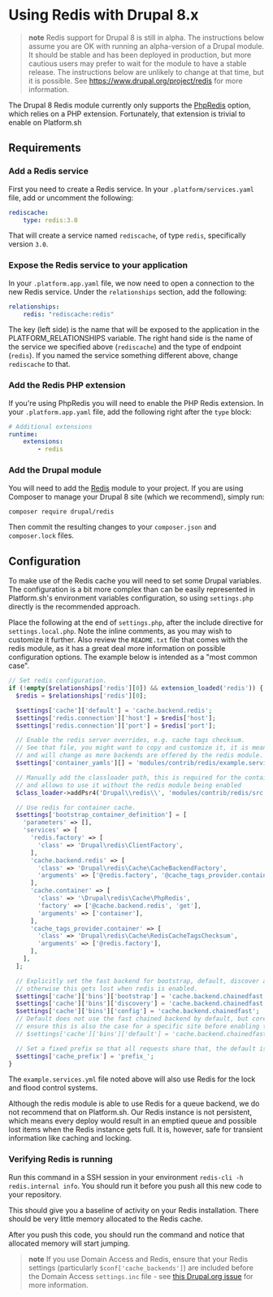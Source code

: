 # Using Redis with Drupal 8.x

> **note**
> Redis support for Drupal 8 is still in alpha. The instructions below assume
> you are OK with running an alpha-version of a Drupal module. It should be
> stable and has been deployed in production, but more cautious users may prefer
> to wait for the module to have a stable release. The instructions below are
> unlikely to change at that time, but it is possible. See https://www.drupal.org/project/redis 
> for more information.

The Drupal 8 Redis module currently only supports the [PhpRedis](https://github.com/nicolasff/phpredis)
option, which relies on a PHP extension. Fortunately, that extension is trivial to enable on
Platform.sh

## Requirements

### Add a Redis service

First you need to create a Redis service.  In your `.platform/services.yaml` file,
add or uncomment the following:

```yaml
rediscache:
    type: redis:3.0
```

That will create a service named `rediscache`, of type `redis`, specifically version `3.0`.

### Expose the Redis service to your application

In your `.platform.app.yaml` file, we now need to open a connection to the new 
Redis service.  Under the `relationships` section, add the following:

```yaml
relationships:
    redis: "rediscache:redis"
```

The key (left side) is the name that will be exposed to the application in the PLATFORM_RELATIONSHIPS
variable.  The right hand side is the name of the service we specified above (`rediscache`) and
the type of endpoint (`redis`).  If you named the service something different above, change `rediscache`
to that.

### Add the Redis PHP extension

If you're using PhpRedis you will need to enable the PHP Redis extension.  In your `.platform.app.yaml` file,
add the following right after the `type` block:

```yaml
# Additional extensions
runtime:
    extensions:
        - redis
```

### Add the Drupal module

You will need to add the [Redis](https://www.drupal.org/project/redis)
module to your project.  If you are using Composer to manage your Drupal 8 site
(which we recommend), simply run:

```bash
composer require drupal/redis
```

Then commit the resulting changes to your `composer.json` and `composer.lock` files.

## Configuration

To make use of the Redis cache you will need to set some Drupal variables. The
configuration is a bit more complex than can be easily represented in
Platform.sh's environment variables configuration, so using `settings.php` directly
is the recommended approach.

Place the following at the end of `settings.php`, after the include directive
for `settings.local.php`.  Note the inline comments, as you may wish to customize
it further.  Also review the `README.txt` file that comes with the redis module,
as it has a great deal more information on possible configuration options. The
example below is intended as a "most common case".

```php
// Set redis configuration.
if (!empty($relationships['redis'][0]) && extension_loaded('redis')) {
  $redis = $relationships['redis'][0];

  $settings['cache']['default'] = 'cache.backend.redis';
  $settings['redis.connection']['host'] = $redis['host'];
  $settings['redis.connection']['port'] = $redis['port'];

  // Enable the redis server overrides, e.g. cache tags checksum.
  // See that file, you might want to copy and customize it, it is meant as an example
  // and will change as more backends are offered by the redis module.
  $settings['container_yamls'][] = 'modules/contrib/redis/example.services.yml';

  // Manually add the classloader path, this is required for the container cache bin definition below
  // and allows to use it without the redis module being enabled
  $class_loader->addPsr4('Drupal\\redis\\', 'modules/contrib/redis/src');

  // Use redis for container cache.
  $settings['bootstrap_container_definition'] = [
    'parameters' => [],
    'services' => [
      'redis.factory' => [
        'class' => 'Drupal\redis\ClientFactory',
      ],
      'cache.backend.redis' => [
        'class' => 'Drupal\redis\Cache\CacheBackendFactory',
        'arguments' => ['@redis.factory', '@cache_tags_provider.container'],
      ],
      'cache.container' => [
        'class' => '\Drupal\redis\Cache\PhpRedis',
        'factory' => ['@cache.backend.redis', 'get'],
        'arguments' => ['container'],
      ],
      'cache_tags_provider.container' => [
        'class' => 'Drupal\redis\Cache\RedisCacheTagsChecksum',
        'arguments' => ['@redis.factory'],
      ],
    ],
  ];

  // Explicitly set the fast backend for bootstrap, default, discover and config,
  // otherwise this gets lost when redis is enabled.
  $settings['cache']['bins']['bootstrap'] = 'cache.backend.chainedfast';
  $settings['cache']['bins']['discovery'] = 'cache.backend.chainedfast';
  $settings['cache']['bins']['config'] = 'cache.backend.chainedfast';
  // Default does not use the fast chained backend by default, but core only uses it for small caches
  // ensure this is also the case for a specific site before enabling this.
  // $settings['cache']['bins']['default'] = 'cache.backend.chainedfast';

  // Set a fixed prefix so that all requests share that, the default is currently not reliable.
  $settings['cache_prefix'] = 'prefix_';
}
```

The `example.services.yml` file noted above will also use Redis for the lock and flood
control systems.

Although the redis module is able to use Redis for a queue backend, we do not recommend
that on Platform.sh. Our Redis instance is not persistent, which means every deploy
would result in an emptied queue and possible lost items when the Redis instance
gets full. It is, however, safe for transient information like caching and locking.

### Verifying Redis is running
Run this command in a SSH session in your environment `redis-cli -h redis.internal info`. You should run it before you push all this new code to your repository.

This should give you a baseline of activity on your Redis installation. There should be very little memory allocated to the Redis cache.

After you push this code, you should run the command and notice that allocated memory will start jumping.

> **note**
> If you use Domain Access and Redis, ensure that your Redis settings (particularly `$conf['cache_backends']`)
> are included before the Domain Access `settings.inc` file - see
> [this Drupal.org issue](https://www.drupal.org/node/2008486#comment-7782941) for more information.
